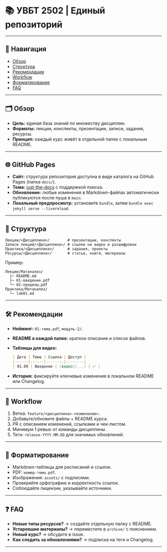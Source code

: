 # 📚 УВБТ 2502 | Единый репозиторий

---

## 🔎 Навигация

* [Обзор](#-обзор)
* [Структура](#-структура)
* [Рекомендации](#-рекомендации)
* [Workflow](#-workflow)
* [Форматирование](#-форматирование)
* [FAQ](#-faq)

---

## 🗂 Обзор

* **Цель:** единая база знаний по множеству дисциплин.
* **Форматы:** лекции, конспекты, презентации, записи, задания, ресурсы.
* **Принцип:** каждый курс живёт в отдельной папке с локальным README.

---

## 🌐 GitHub Pages

* **Сайт:** структура репозитория доступна в виде каталога на GitHub Pages (папка `docs/`).
* **Тема:** [just-the-docs](https://just-the-docs.github.io/just-the-docs/) с поддержкой поиска.
* **Обновление:** любые изменения в Markdown-файлах автоматически публикуются после пуша в `main`.
* **Локальный предпросмотр:** установите `bundle`, затем `bundle exec jekyll serve --livereload`.

---

## 📂 Структура

```
Лекции/<Дисциплина>/        # презентации, конспекты
Записи лекций/<Дисциплина>/ # ссылки на видео и расшифровки
Практика/<Дисциплина>/      # задания, проекты
Ресурсы/<Дисциплина>/       # статьи, книги, материалы
```

Пример:

```
Лекции/Матанализ/
  ├─ README.md
  ├─ 01-введение.pdf
  └─ 02-пределы.pdf
Практика/Матанализ/
  └─ lab01.md
```

---

## 🛠 Рекомендации

* **Нейминг:** `01-тема.pdf`, `модуль-2/`.

* **README в каждой папке:** краткое описание и список файлов.

* **Таблицы для видео:**

  ```md
  | Дата | Тема | Ссылка | Доступ |
  |------|------|--------|--------|
  | 01.09 | Введение | [видео](...) | ✅ |
  ```

* **История:** фиксируйте ключевые изменения в локальном README или Changelog.

---

## 🔄 Workflow

1. Ветка: `feature/<дисциплина>-<изменение>`.
2. Добавьте/обновите файлы + README курса.
3. PR с описанием изменений, ссылками и чек-листом.
4. Минимум 1 ревью от команды дисциплины.
5. Теги: `release-YYYY.MM.DD` для значимых обновлений.

---

## 🧾 Форматирование

* Markdown-таблицы для расписаний и ссылок.
* PDF: `номер-тема.pdf`.
* Изображения: `assets/` с подписями.
* Проверяйте орфографию и корректность ссылок.
* Соблюдайте лицензии, указывайте источники.

---

## ❓ FAQ

* **Новые типы ресурсов?** → создайте отдельную папку с README.
* **Устаревшие материалы?** → переместите в `archive/` с пояснением.
* **Новый курс?** → обсудите в issue.
* **Как следить за обновлениями?** → подписка на теги и Changelog.

---
